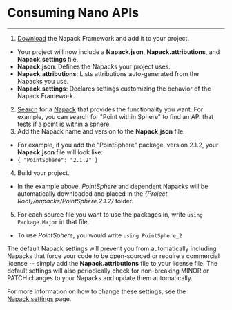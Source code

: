 # Consuming Nano APIs
---------------------

1. [Download](./Download.md) the Napack Framework and add it to your project.
 - Your project will now include a **Napack.json**, **Napack.attributions**, and **Napack.settings** file.
 - **Napack.json**: Defines the Napacks your project uses.
 - **Napack.attributions**: Lists attributions auto-generated from the Napacks you use.
 - **Napack.settings**: Declares settings customizing the behavior of the Napack Framework.
2. [Search](./Search.md) for a [Napack](./Creation.md) that provides the functionality you want. For example, you can search for "Point within Sphere" to find an API that tests if a point is within a sphere.
3. Add the Napack name and version to the **Napack.json** file. 
 - For example, if you add the "PointSphere" package, version 2.1.2, your **Napack.json** file will look like:
 -  ```{ "PointSphere": "2.1.2" }```
4. Build your project. 
 - In the example above, *PointSphere* and dependent Napacks will be automatically downloaded and placed in the *{Project Root}/napacks/PointSphere.2.1.2/* folder.
5. For each source file you want to use the packages in, write ```using Package.Major``` in that file.
  - To use *PointSphere*, you would write ```using PointSphere_2```

The default Napack settings will prevent you from automatically including Napacks that force your code to be open-sourced or require a commercial license -- simply add the **Napack.attributions** file to your license file. The default settings will also periodically check for non-breaking MINOR or PATCH changes to your Napacks and update them automatically. 

For more information on how to change these settings, see the [Napack.settings](./NapackSettings.md) page.